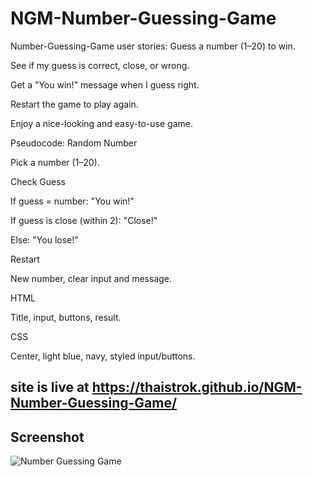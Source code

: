 # NGM-Number-Guessing-Game

Number-Guessing-Game
user stories:
Guess a number (1–20) to win.

See if my guess is correct, close, or wrong.

Get a "You win!" message when I guess right.

Restart the game to play again.

Enjoy a nice-looking and easy-to-use game.

Pseudocode:
Random Number

Pick a number (1–20).

Check Guess

If guess = number: "You win!"

If guess is close (within 2): "Close!"

Else: "You lose!"

Restart

New number, clear input and message.

HTML

Title, input, buttons, result.

CSS

Center, light blue, navy, styled input/buttons.


## site is live at https://thaistrok.github.io/NGM-Number-Guessing-Game/

## Screenshot
![Number Guessing Game](Desktop/game-screenshot.jpg)
